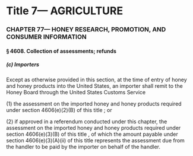 
# Title 7— AGRICULTURE
### CHAPTER 77— HONEY RESEARCH, PROMOTION, AND CONSUMER INFORMATION
#### § 4608. Collection of assessments; refunds
##### (c) Importers

Except as otherwise provided in this section, at the time of entry of honey and honey products into the United States, an importer shall remit to the Honey Board through the United States Customs Service

(1) the assessment on the imported honey and honey products required under section 4606(e)(2)(B) of this title ; or

(2) if approved in a referendum conducted under this chapter, the assessment on the imported honey and honey products required under section 4606(e)(3)(B) of this title , of which the amount payable under section 4606(e)(3)(A)(ii) of this title represents the assessment due from the handler to be paid by the importer on behalf of the handler.
